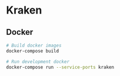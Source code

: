 # Kraken

## Docker

```bash
# Build docker images
docker-compose build

# Run development docker
docker-compose run --service-ports kraken
```
